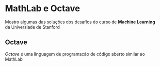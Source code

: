 # MathLab e Octave
 
Mostro algumas das soluções dos desafíos do curso de **Machine Learning** da Universiade de Stanford

## Octave

_Octave_ é uma linguagem de programacão de código aberto similar ao MathLab
